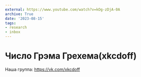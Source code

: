 ```yaml
---
external: https://www.youtube.com/watch?v=kOg-zDjA-0A
archive: True
date: '2023-08-15'
tags:
- research
- inbox
---
```


# Число Грэма Грехема(xkcdoff)

Наша группа: https://vk.com/xkcdoff
